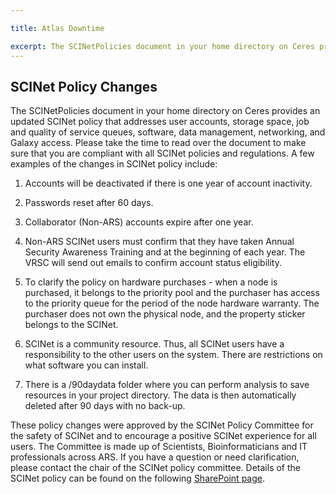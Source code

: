 ```yaml
---

title: Atlas Downtime

excerpt: The SCINetPolicies document in your home directory on Ceres provides an updated SCINet policy.
---
```



## SCINet Policy Changes

The SCINetPolicies document in your home directory on Ceres provides an updated SCINet policy that addresses user accounts, storage space, job and quality of service queues, software, data management, networking, and Galaxy access. Please take the time to read over the document to make sure that you are compliant with all SCINet policies and regulations.  A few examples of the changes in SCINet policy include:

1) Accounts will be deactivated if there is one year of account inactivity.

2) Passwords reset after 60 days.

3) Collaborator (Non-ARS) accounts expire after one year.

4) Non-ARS SCINet users must confirm that they have taken Annual Security Awareness Training and at the beginning of each year. The VRSC will send out emails to confirm account status eligibility.

5) To clarify the policy on hardware purchases - when a node is purchased, it belongs to the priority pool and the purchaser has access to the priority queue for the period of the node hardware warranty. The purchaser does not own the physical node, and the property sticker belongs to the SCINet.

6) SCINet is a community resource. Thus, all SCINet users have a responsibility to the other users on the system. There are restrictions on what software you can install.

7) There is a /90daydata folder where you can perform analysis to save resources in your project directory. The data is then automatically deleted after 90 days with no back-up.

These policy changes were approved by the SCINet Policy Committee for the safety of SCINet and to encourage a positive SCINet experience for all users. The Committee is made up of Scientists, Bioinformaticians and IT professionals across ARS. If you have a question or need clarification, please contact the chair of the SCINet policy committee. Details of the SCINet policy can be found on the following [SharePoint page](https://e.arsnet.usda.gov/sites/OCIO/scinet/accounts/SitePages/SCINet_Policies.aspx).
